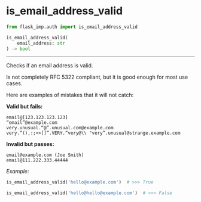 # is_email_address_valid

```python
from flask_imp.auth import is_email_address_valid
```

```python
is_email_address_valid(
    email_address: str
) -> bool
```

---

Checks if an email address is valid.

Is not completely RFC 5322 compliant, but it is good enough for most use cases.

Here are examples of mistakes that it will not catch:

**Valid but fails:**

```text
email@[123.123.123.123]
“email”@example.com
very.unusual.“@”.unusual.com@example.com
very.“(),:;<>[]”.VERY.“very@\\ "very”.unusual@strange.example.com
```

**Invalid but passes:**

```text
email@example.com (Joe Smith)
email@111.222.333.44444
```

*Example:*

```python
is_email_address_valid('hello@example.com')  # >>> True

is_email_address_valid('hello@hello@example.com')  # >>> False
```


